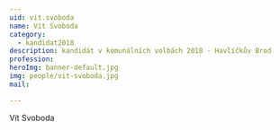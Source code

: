 ```yaml
---
uid: vit.svoboda
name: Vít Svoboda
category:
  - kandidat2018
description: kandidát v komunálních volbách 2018 - Havlíčkův Brod
profession:
heroImg: banner-default.jpg
img: people/vit-svoboda.jpg
mail:

---
```


Vít Svoboda
